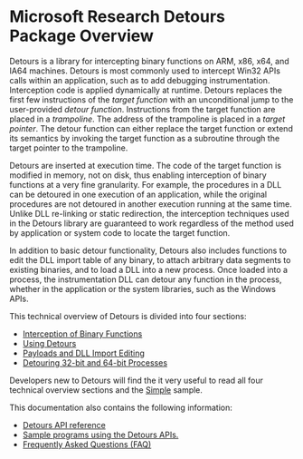 Microsoft Research Detours Package Overview
===========================================

Detours is a library for intercepting binary functions on ARM, x86, x64,
and IA64 machines. Detours is most commonly used to intercept Win32
APIs calls within an application, such as to add debugging
instrumentation. Interception code is applied dynamically at runtime.
Detours replaces the first few instructions of the *target function*
with an unconditional jump to the user-provided *detour function*.
Instructions from the target function are placed in a *trampoline*. The
address of the trampoline is placed in a *target pointer*. The detour
function can either replace the target function or extend its semantics
by invoking the target function as a subroutine through the target
pointer to the trampoline.

Detours are inserted at execution time. The code of the target function
is modified in memory, not on disk, thus enabling interception of binary
functions at a very fine granularity. For example, the procedures in a
DLL can be detoured in one execution of an application, while the
original procedures are not detoured in another execution running at the
same time. Unlike DLL re-linking or static redirection, the interception
techniques used in the Detours library are guaranteed to work regardless
of the method used by application or system code to locate the target
function.

In addition to basic detour functionality, Detours also includes
functions to edit the DLL import table of any binary, to attach
arbitrary data segments to existing binaries, and to load a DLL into a
new process. Once loaded into a process, the instrumentation DLL can
detour any function in the process, whether in the application or the
system libraries, such as the Windows APIs.

This technical overview of Detours is divided into four sections:

-   [Interception of Binary Functions](OverviewInterception)
-   [Using Detours](OverviewUsing)
-   [Payloads and DLL Import Editing](OwerviewPayloads)
-   [Detouring 32-bit and 64-bit Processes](OverviewHelpers)

Developers new to Detours will find the it very useful to read all four
technical overview sections and the [Simple](SampleSimple) sample.

This documentation also contains the following information:

-   [Detours API reference](Reference)
-   [Sample programs using the Detours APIs.](Samples)
-   [Frequently Asked Questions (FAQ)](FAQ)

